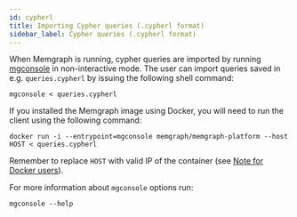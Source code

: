 ```yaml
---
id: cypherl
title: Importing Cypher queries (.cypherl format)
sidebar_label: Cypher queries (.cypherl format)
---
```


When Memgraph is running, cypher queries are imported by running
[mgconsole](/connect-to-memgraph/mgconsole.md) in non-interactive mode.
The user can import queries saved in e.g. `queries.cypherl` by issuing the
following shell command:

```plaintext
mgconsole < queries.cypherl
```

If you installed the Memgraph image using Docker, you will need to run the
client using the following command:

```plaintext
docker run -i --entrypoint=mgconsole memgraph/memgraph-platform --host HOST < queries.cypherl
```

Remember to replace `HOST` with valid IP of the container (see [Note for Docker
users](/how-to-guides/work-with-docker.md#docker-container-ip-address)).

For more information about `mgconsole` options run:

```plaintext
mgconsole --help
```
